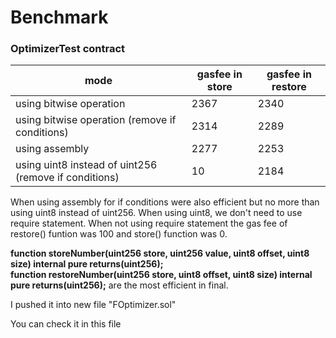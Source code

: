 # Benchmark

 ### OptimizerTest contract

| mode | gasfee in store | gasfee in restore |
| ------ | ------ | ------ |
| using bitwise operation |  2367 | 2340 |
| using bitwise operation (remove if conditions) |  2314 | 2289 |
| using assembly |  2277 | 2253 |
| using uint8 instead of uint256 (remove if conditions) |  10 | 2184 |

When using assembly for if conditions were also efficient but no more than using uint8 instead of uint256.
When using uint8, we don't need to use require statement.
When not using require statement the gas fee of restore() funtion was 100 and store() function was 0.

**function storeNumber(uint256 store, uint256 value, uint8 offset, uint8 size) internal pure returns(uint256);**<br>
**function restoreNumber(uint256 store, uint8 offset, uint8 size) internal pure returns(uint256);** 
are the most efficient in final.

I pushed it into new file "FOptimizer.sol"

You can check it in this file
